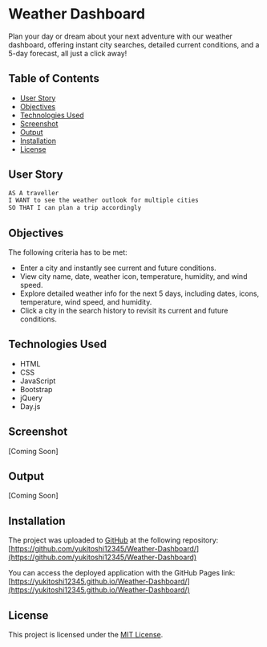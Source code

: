 # Weather Dashboard
Plan your day or dream about your next adventure with our weather dashboard, offering instant city searches, detailed current conditions, and a 5-day forecast, all just a click away!

## Table of Contents

- [User Story](#user-story)
- [Objectives](#objectives)
- [Technologies Used](#technologies-used)
- [Screenshot](#screenshot)
- [Output](#output)
- [Installation](#installation)
- [License](#license)


## User Story

```md
AS A traveller
I WANT to see the weather outlook for multiple cities
SO THAT I can plan a trip accordingly
```

## Objectives
The following criteria has to be met:

- Enter a city and instantly see current and future conditions.
- View city name, date, weather icon, temperature, humidity, and wind speed.
- Explore detailed weather info for the next 5 days, including dates, icons, temperature, wind speed, and humidity.
- Click a city in the search history to revisit its current and future conditions.

## Technologies Used
- HTML
- CSS
- JavaScript
- Bootstrap 
- jQuery
- Day.js

## Screenshot

[Coming Soon]

## Output

[Coming Soon]

## Installation
The project was uploaded to [GitHub](https://github.com/) at the following repository:
[https://github.com/yukitoshi12345/Weather-Dashboard/](https://github.com/yukitoshi12345/Weather-Dashboard)

You can access the deployed application with the GitHub Pages link:
[https://yukitoshi12345.github.io/Weather-Dashboard/](https://yukitoshi12345.github.io/Weather-Dashboard/)

## License
This project is licensed under the [MIT License](https://github.com/Yukitoshi12345/Weather-Dashboard/blob/main/LICENSE).